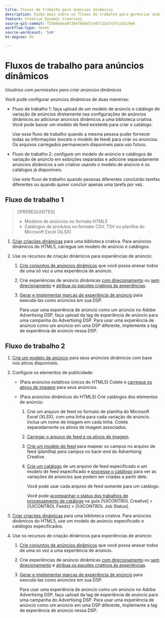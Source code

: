 ```yaml
---
title: Fluxos de trabalho para anúncios dinâmicos
description: Saiba mais sobre os fluxos de trabalho para gerenciar anúncios dinâmicos.
feature: Creative Dynamic Creatives
source-git-commit: f25b0edea0f264f8ebd7c487112a7cbfca32c9e0
workflow-type: tm+mt
source-wordcount: '548'
ht-degree: 0%

---
```


# Fluxos de trabalho para anúncios dinâmicos

*Usuários com permissões para criar anúncios dinâmicos*

Você pode configurar anúncios dinâmicos de duas maneiras:

* Fluxo de trabalho 1: faça upload de um modelo de anúncio e catálogo de variação de anúncios diretamente nas configurações de anúncios dinâmicos ao adicionar anúncios dinâmicos a uma biblioteca criativa. Você pode baixar um modelo de feed existente para criar o catálogo.

  Use esse fluxo de trabalho quando a mesma pessoa puder fornecer todas as informações (exceto o modelo de feed) para criar os anúncios. Os arquivos carregados permanecem disponíveis para uso futuro.

* Fluxo de trabalho 2: configure um modelo de anúncio e catálogos de variação de anúncio em exibições separadas e adicione separadamente anúncios dinâmicos a um criativo usando o modelo de anúncio e os catálogos já disponíveis.

  Use este fluxo de trabalho quando pessoas diferentes concluirão tarefas diferentes ou quando quiser concluir apenas uma tarefa por vez.

## Fluxo de trabalho 1

>[!PREREQUISITES]
>
>* Modelos de anúncios no formato HTML5
>* Catálogos de produtos no formato CSV, TSV ou planilha do Microsoft Excel (XLSX)

1. [Criar criações dinâmicas](/help/creative/creative-libraries/creative-add-dynamic.md) para uma biblioteca criativa. Para anúncios dinâmicos do HTML5, carregue um modelo de anúncio e catálogos.

1. Use os recursos de criação dinâmicos para experiências de anúncio:

   1. [Crie conjuntos de anúncios dinâmicos](/help/creative/creative-libraries/bundle-manage.md) que você possa anexar todos de uma só vez a uma experiência de anúncio.

   1. Crie experiências de anúncio dinâmicas [com direcionamento](/help/creative/experiences/experience-create-targeting.md) ou [sem direcionamento](/help/creative/experiences/experience-create-no-targeting.md) e [atribua os pacotes criativos às experiências](/help/creative/experiences/experience-assign-creative-bundles.md).

   1. [Gerar e implementar marcas de experiência de anúncio](/help/creative/experiences/experience-tag-export.md) para executá-las como anúncios em sua DSP.

      Para usar uma experiência de anúncio como um anúncio no Adobe Advertising DSP, faça upload da tag de experiência de anúncio para uma campanha do Advertising DSP. Para usar uma experiência de anúncio como um anúncio em uma DSP diferente, implemente a tag de experiência de anúncio nessa DSP.

## Fluxo de trabalho 2

1. [Crie um modelo de anúncio](/help/creative/ad-templates/ad-template-manage.md) para seus anúncios dinâmicos com base nos ativos disponíveis.

1. Configure os elementos de publicidade:

   * (Para anúncios estáticos únicos do HTML5) Colete e [carregue os ativos de imagem](/help/creative/feeds/asset-manage.md) para seus anúncios.

   * (Para anúncios dinâmicos do HTML5) Crie catálogos dos elementos de anúncio:

      1. Crie um arquivo de feed no formato de planilha do Microsoft Excel (XLSX), com uma linha para cada variação de anúncio. Inclua um nome de imagem em cada linha. Colete separadamente os ativos de imagem associados.

      1. [Carregar o arquivo de feed e os ativos de imagem](/help/creative/feeds/asset-manage.md).

      1. [Crie um modelo de feed](/help/creative/feeds/feed-template-manage.md) para mapear os campos no arquivo de feed (planilha) para campos no back-end do Advertising Creative.

      1. [Crie um catálogo](/help/creative/feeds/catalog-manage.md#feed-catalog-create) de um arquivo de feed especificado e um modelo de feed especificado e [processe o catálogo](/help/creative/feeds/catalog-manage.md#feed-catalog-process) para ver as variações de anúncios que podem ser criadas a partir dele.

         Você pode usar cada arquivo de feed somente para um catálogo.

         Você pode [acompanhar o status dos trabalhos de processamento de catálogo](/help/creative/feeds/job-status-track.md) na guia [!UICONTROL Creative] > [!UICONTROL Feeds] > [!UICONTROL Job Status].

1. [Criar criações dinâmicas](/help/creative/creative-libraries/creative-add-dynamic.md) para uma biblioteca criativa. Para anúncios dinâmicos do HTML5, use um modelo de anúncio especificado e catálogos especificados.

1. Use os recursos de criação dinâmicos para experiências de anúncio:

   1. [Crie conjuntos de anúncios dinâmicos](/help/creative/creative-libraries/bundle-manage.md) que você possa anexar todos de uma só vez a uma experiência de anúncio.

   1. Crie experiências de anúncio dinâmicas [com direcionamento](/help/creative/experiences/experience-create-targeting.md) ou [sem direcionamento](/help/creative/experiences/experience-create-no-targeting.md) e [atribua os pacotes criativos às experiências](/help/creative/experiences/experience-assign-creative-bundles.md).

   1. [Gerar e implementar marcas de experiência de anúncio](/help/creative/experiences/experience-tag-export.md) para executá-las como anúncios em sua DSP.

      Para usar uma experiência de anúncio como um anúncio no Adobe Advertising DSP, faça upload da tag de experiência de anúncio para uma campanha do Advertising DSP. Para usar uma experiência de anúncio como um anúncio em uma DSP diferente, implemente a tag de experiência de anúncio nessa DSP.

